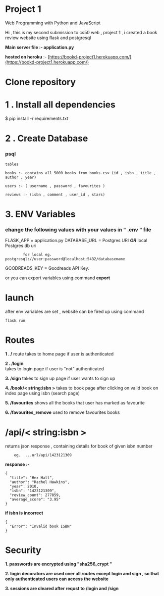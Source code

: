 
# Project 1
Web Programming with Python and JavaScript

  

Hi , this is my second submission to cs50 web ,  project 1 , i created a book review website using flask and postgresql  

**Main server file :- application.py**

**hosted on heroku** :- [https://bookd-project1.herokuapp.com/](https://bookd-project1.herokuapp.com/)

# Clone repository

# 1 . Install all dependencies
$ pip install -r requirements.txt

# 2 . Create Database 

###  psql
	tables 
	
	books :- contains all 5000 books from books.csv (id , isbn , title , author , year)

	users :- ( username , password , favourites )

	reviews :- (isbn , comment , user_id , stars)

# 3. ENV Variables
### change the following values with your values in " .env " file
FLASK_APP = application.py 
DATABASE_URL = Postgres  URI  ***OR***  local Postgres db uri
					
			for local eg.  postgresql://user:password@localhost:5432/databasename
				 	 
GOODREADS_KEY = Goodreads API Key.

or you can export variables using  command **export**

# launch
after env variables are set , website can be fired up using command 

	flask run 
# Routes 

**1 .  /**
route  takes to home page if user is authenticated 

**2 .  /login**  
 takes to login page if user is "not" authenticated

**3. /sign**
takes to sign up page if user wants to sign up

**4. /book/< string:isbn >**
takes to book page after clicking on valid book on index page using isbn (search page)

**5. /favourites**
shows all the books that user has marked as favourite

**6. /favourites_remove**
used to remove favourites books


# /api/< string:isbn >

returns json response , containing details for book of given isbn number

		eg.  ...url/api/1423121309
		
**response :-**		

	{
	  "title": "Hex Hall", 
	  "author": "Rachel Hawkins", 
	  "year": 2010, 
	  "isbn": "1423121309", 
	  "review_count": 277859, 
	  "average_score": "3.95"
	}
  **if isbn is incorrect**

	{
	  "Error": "Invalid book ISBN"
	}

	

# Security 
**1. passwords are encrypted using  "sha256_crypt "**

**2. login decorators are used over all routes except login and sign , so that only authenticated users can access the website**

**3. sessions are cleared after requst to /login and /sign**